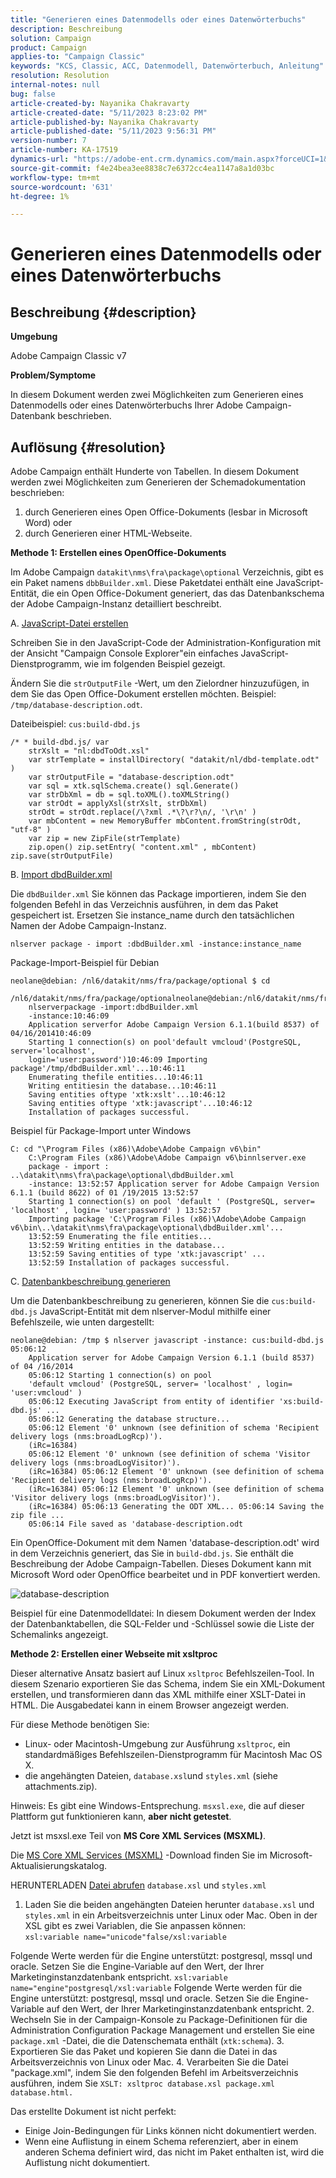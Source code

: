 ```yaml
---
title: "Generieren eines Datenmodells oder eines Datenwörterbuchs"
description: Beschreibung
solution: Campaign
product: Campaign
applies-to: "Campaign Classic"
keywords: "KCS, Classic, ACC, Datenmodell, Datenwörterbuch, Anleitung"
resolution: Resolution
internal-notes: null
bug: false
article-created-by: Nayanika Chakravarty
article-created-date: "5/11/2023 8:23:02 PM"
article-published-by: Nayanika Chakravarty
article-published-date: "5/11/2023 9:56:31 PM"
version-number: 7
article-number: KA-17519
dynamics-url: "https://adobe-ent.crm.dynamics.com/main.aspx?forceUCI=1&pagetype=entityrecord&etn=knowledgearticle&id=45c6d39a-39f0-ed11-8849-6045bd006239"
source-git-commit: f4e24bea3ee8838c7e6372cc4ea1147a8a1d03bc
workflow-type: tm+mt
source-wordcount: '631'
ht-degree: 1%

---
```


# Generieren eines Datenmodells oder eines Datenwörterbuchs

## Beschreibung {#description}


<b>Umgebung</b>

Adobe Campaign Classic v7

<b>Problem/Symptome</b>

In diesem Dokument werden zwei Möglichkeiten zum Generieren eines Datenmodells oder eines Datenwörterbuchs Ihrer Adobe Campaign-Datenbank beschrieben.


## Auflösung {#resolution}


Adobe Campaign enthält Hunderte von Tabellen. In diesem Dokument werden zwei Möglichkeiten zum Generieren der Schemadokumentation beschrieben:

1. durch Generieren eines Open Office-Dokuments (lesbar in Microsoft Word) oder
2. durch Generieren einer HTML-Webseite.


<b>Methode 1: Erstellen eines OpenOffice-Dokuments</b>

Im Adobe Campaign `datakit\nms\fra\package\optional` Verzeichnis, gibt es ein Paket namens `dbbBuilder.xml`. Diese Paketdatei enthält eine JavaScript-Entität, die ein Open Office-Dokument generiert, das das Datenbankschema der Adobe Campaign-Instanz detailliert beschreibt.

A. <u>JavaScript-Datei erstellen</u>



Schreiben Sie in den JavaScript-Code der Administration-Konfiguration mit der Ansicht &quot;Campaign Console Explorer&quot;ein einfaches JavaScript-Dienstprogramm, wie im folgenden Beispiel gezeigt.

Ändern Sie die `strOutputFile` -Wert, um den Zielordner hinzuzufügen, in dem Sie das Open Office-Dokument erstellen möchten. Beispiel: `/tmp/database-description.odt`.

Dateibeispiel: `cus:build-dbd.js`


```
/* * build-dbd.js/ var 
    strXslt = "nl:dbdToOdt.xsl" 
    var strTemplate = installDirectory( "datakit/nl/dbd-template.odt" ) 
    var strOutputFile = "database-description.odt" 
    var sql = xtk.sqlSchema.create() sql.Generate() 
    var strDbXml = db = sql.toXML().toXMLString() 
    var strOdt = applyXsl(strXslt, strDbXml) 
    strOdt = strOdt.replace(/\?xml .*\?\r?\n/, '\r\n' ) 
    var mbContent = new MemoryBuffer mbContent.fromString(strOdt, "utf-8" ) 
    var zip = new ZipFile(strTemplate) 
    zip.open() zip.setEntry( "content.xml" , mbContent) zip.save(strOutputFile)
```




B. <u>Import dbdBuilder.xml</u>



Die `dbdBuilder.xml` Sie können das Package importieren, indem Sie den folgenden Befehl in das Verzeichnis ausführen, in dem das Paket gespeichert ist. Ersetzen Sie instance_name durch den tatsächlichen Namen der Adobe Campaign-Instanz.

`nlserver package - import :dbdBuilder.xml -instance:instance_name`

Package-Import-Beispiel für Debian


```
neolane@debian: /nl6/datakit/nms/fra/package/optional $ cd 
    /nl6/datakit/nms/fra/package/optionalneolane@debian:/nl6/datakit/nms/fra/package/optional$ 
    nlserverpackage -import:dbdBuilder.xml 
    -instance:10:46:09 
    Application serverfor Adobe Campaign Version 6.1.1(build 8537) of 04/16/201410:46:09 
    Starting 1 connection(s) on pool'default vmcloud'(PostgreSQL, server='localhost', 
    login='user:password')10:46:09 Importing package'/tmp/dbdBuilder.xml'...10:46:11 
    Enumerating thefile entities...10:46:11 
    Writing entitiesin the database...10:46:11 
    Saving entities oftype 'xtk:xslt'...10:46:12 
    Saving entities oftype 'xtk:javascript'...10:46:12 
    Installation of packages successful.
```


Beispiel für Package-Import unter Windows


```
C: cd "\Program Files (x86)\Adobe\Adobe Campaign v6\bin" 
    C:\Program Files (x86)\Adobe\Adobe Campaign v6\binnlserver.exe 
    package - import : ..\datakit\nms\fra\package\optional\dbdBuilder.xml 
    -instance: 13:52:57 Application server for Adobe Campaign Version 6.1.1 (build 8622) of 01 /19/2015 13:52:57 
    Starting 1 connection(s) on pool 'default ' (PostgreSQL, server= 'localhost' , login= 'user:password' ) 13:52:57
    Importing package 'C:\Program Files (x86)\Adobe\Adobe Campaign v6\bin\..\datakit\nms\fra\package\optional\dbdBuilder.xml'... 
    13:52:59 Enumerating the file entities... 
    13:52:59 Writing entities in the database... 
    13:52:59 Saving entities of type 'xtk:javascript' ... 
    13:52:59 Installation of packages successful.
```




C. <u>Datenbankbeschreibung generieren</u>



Um die Datenbankbeschreibung zu generieren, können Sie die `cus:build-dbd.js` JavaScript-Entität mit dem nlserver-Modul mithilfe einer Befehlszeile, wie unten dargestellt:


```
neolane@debian: /tmp $ nlserver javascript -instance: cus:build-dbd.js 05:06:12 
    Application server for Adobe Campaign Version 6.1.1 (build 8537) of 04 /16/2014 
    05:06:12 Starting 1 connection(s) on pool 
    'default vmcloud' (PostgreSQL, server= 'localhost' , login= 'user:vmcloud' ) 
    05:06:12 Executing JavaScript from entity of identifier 'xs:build-dbd.js' ... 
    05:06:12 Generating the database structure... 
    05:06:12 Element '0' unknown (see definition of schema 'Recipient delivery logs (nms:broadLogRcp)'). 
    (iRc=16384) 
    05:06:12 Element '0' unknown (see definition of schema 'Visitor delivery logs (nms:broadLogVisitor)'). 
    (iRc=16384) 05:06:12 Element '0' unknown (see definition of schema 'Recipient delivery logs (nms:broadLogRcp)'). 
    (iRc=16384) 05:06:12 Element '0' unknown (see definition of schema 'Visitor delivery logs (nms:broadLogVisitor)'). 
    (iRc=16384) 05:06:13 Generating the ODT XML... 05:06:14 Saving the zip file ... 
    05:06:14 File saved as 'database-description.odt
```


Ein OpenOffice-Dokument mit dem Namen &#39;database-description.odt&#39; wird in dem Verzeichnis generiert, das Sie in `build-dbd.js`. Sie enthält die Beschreibung der Adobe Campaign-Tabellen. Dieses Dokument kann mit Microsoft Word oder OpenOffice bearbeitet und in PDF konvertiert werden.

![database-description](https://helpx.adobe.com/content/dam/help/en/campaign/kb/generate-data-model/jcr%3acontent/main-pars/image/database-description.gif "database-description")

Beispiel für eine Datenmodelldatei: In diesem Dokument werden der Index der Datenbanktabellen, die SQL-Felder und -Schlüssel sowie die Liste der Schemalinks angezeigt.

<b>Methode 2: Erstellen einer Webseite mit xsltproc</b>

Dieser alternative Ansatz basiert auf Linux `xsltproc` Befehlszeilen-Tool. In diesem Szenario exportieren Sie das Schema, indem Sie ein XML-Dokument erstellen, und transformieren dann das XML mithilfe einer XSLT-Datei in HTML. Die Ausgabedatei kann in einem Browser angezeigt werden.

Für diese Methode benötigen Sie:

- Linux- oder Macintosh-Umgebung zur Ausführung `xsltproc`, ein standardmäßiges Befehlszeilen-Dienstprogramm für Macintosh Mac OS X.
- die angehängten Dateien, `database.xsl`und `styles.xml` (siehe attachments.zip).


Hinweis: Es gibt eine Windows-Entsprechung. `msxsl.exe`, die auf dieser Plattform gut funktionieren kann, <b>aber nicht getestet</b>.

Jetzt ist msxsl.exe Teil von <b>MS Core XML Services (MSXML)</b>.

Die [MS Core XML Services (MSXML)](https://www.catalog.update.microsoft.com/Search.aspx?q=Microsoft%20Core%20XML%20Services%20%28MSXML%29%204.0) -Download finden Sie im Microsoft-Aktualisierungskatalog.

HERUNTERLADEN
[Datei abrufen](https://helpx.adobe.com/content/dam/help/en/campaign/kb/generate-data-model/jcr:content/main-pars/download_123504941/attachments.zip "attachments.zip")
`database.xsl` und `styles.xml`

1. Laden Sie die beiden angehängten Dateien herunter `database.xsl` und `styles.xml` in ein Arbeitsverzeichnis unter Linux oder Mac. Oben in der XSL gibt es zwei Variablen, die Sie anpassen können:<br>    `xsl:variable name="unicode"false/xsl:variable`

Folgende Werte werden für die Engine unterstützt: postgresql, mssql und oracle. Setzen Sie die Engine-Variable auf den Wert, der Ihrer Marketinginstanzdatenbank entspricht.   `xsl:variable name="engine"postgresql/xsl:variable`
Folgende Werte werden für die Engine unterstützt: postgresql, mssql und oracle. Setzen Sie die Engine-Variable auf den Wert, der Ihrer Marketinginstanzdatenbank entspricht.
2. Wechseln Sie in der Campaign-Konsole zu Package-Definitionen für die Administration Configuration Package Management und erstellen Sie eine `package.xml` -Datei, die die Datenschemata enthält (`xtk:schema`).
3. Exportieren Sie das Paket und kopieren Sie dann die Datei in das Arbeitsverzeichnis von Linux oder Mac.
4. Verarbeiten Sie die Datei &quot;package.xml&quot;, indem Sie den folgenden Befehl im Arbeitsverzeichnis ausführen, indem Sie `XSLT: xsltproc database.xsl package.xml database.html.`


Das erstellte Dokument ist nicht perfekt:

- Einige Join-Bedingungen für Links können nicht dokumentiert werden.
- Wenn eine Auflistung in einem Schema referenziert, aber in einem anderen Schema definiert wird, das nicht im Paket enthalten ist, wird die Auflistung nicht dokumentiert.

